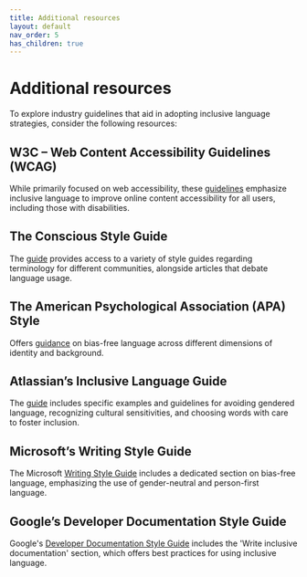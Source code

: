 ```yaml
---
title: Additional resources
layout: default
nav_order: 5
has_children: true
---
```

# Additional resources

To explore industry guidelines that aid in adopting inclusive language strategies, consider the following resources:

## W3C – Web Content Accessibility Guidelines (WCAG)

While primarily focused on web accessibility, these [guidelines](https://www.w3.org/TR/WCAG21/) emphasize inclusive language to improve online content accessibility for all users, including those with disabilities.

## The Conscious Style Guide

The [guide](https://consciousstyleguide.com/) provides access to a variety of style guides regarding terminology for different communities, alongside articles that debate language usage.

## The American Psychological Association (APA) Style

Offers [guidance](https://apastyle.apa.org/style-grammar-guidelines/bias-free-language) on bias-free language across different dimensions of identity and background.

## Atlassian’s Inclusive Language Guide

The [guide](https://atlassian.design/content/inclusive-writing) includes specific examples and guidelines for avoiding gendered language, recognizing cultural sensitivities, and choosing words with care to foster inclusion.

## Microsoft’s Writing Style Guide

The Microsoft [Writing Style Guide](https://learn.microsoft.com/en-us/style-guide/bias-free-communication) includes a dedicated section on bias-free language, emphasizing the use of gender-neutral and person-first language.

## Google’s Developer Documentation Style Guide

Google's [Developer Documentation Style Guide](https://developers.google.com/style/inclusive-documentation) includes the 'Write inclusive documentation' section, which offers best practices for using inclusive language.
